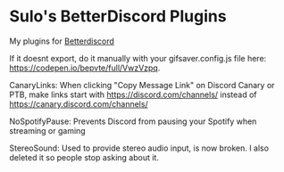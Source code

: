 # Sulo's BetterDiscord Plugins
My plugins for [Betterdiscord](https://betterdiscord.app)

If it doesnt export, do it manually with your gifsaver.config.js file here: https://codepen.io/bepvte/full/VwzVzpq.

CanaryLinks: When clicking "Copy Message Link" on Discord Canary or PTB, make links start with https://discord.com/channels/ instead of https://canary.discord.com/channels/

NoSpotifyPause: Prevents Discord from pausing your Spotify when streaming or gaming

StereoSound: Used to provide stereo audio input, is now broken. I also deleted it so people stop asking about it.
